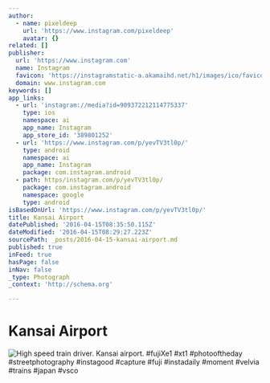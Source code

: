 ```yaml
---
author:
  - name: pixeldeep
    url: 'https://www.instagram.com/pixeldeep'
    avatar: {}
related: []
publisher:
  url: 'https://www.instagram.com'
  name: Instagram
  favicon: 'https://instagramstatic-a.akamaihd.net/h1/images/ico/favicon.ico/7cdab0872b15.ico'
  domain: www.instagram.com
keywords: []
app_links:
  - url: 'instagram://media?id=909372212114775337'
    type: ios
    namespace: ai
    app_name: Instagram
    app_store_id: '389801252'
  - url: 'https://www.instagram.com/p/yevTV3tl0p/'
    type: android
    namespace: ai
    app_name: Instagram
    package: com.instagram.android
  - path: https/instagram.com/p/yevTV3tl0p/
    package: com.instagram.android
    namespace: google
    type: android
isBasedOnUrl: 'https://www.instagram.com/p/yevTV3tl0p/'
title: Kansai Airport
datePublished: '2016-04-15T08:35:50.115Z'
dateModified: '2016-04-15T08:29:27.223Z'
sourcePath: _posts/2016-04-15-kansai-airport.md
published: true
inFeed: true
hasPage: false
inNav: false
_type: Photograph
_context: 'http://schema.org'

---
```

# Kansai Airport
![High speed train driver. Kansai airport. #fujiXe1 #xt1 #photooftheday #streetphotography #instagood #capture #fuji #instadaily #moment #velvia #trains #japan #vsco](https://scontent.cdninstagram.com/t51.2885-15/e15/10952670_1591293737769942_1553714261_n.jpg?ig_cache_key=OTA5MzcyMjEyMTE0Nzc1MzM3.2)